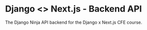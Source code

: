 # Django <> Next.js - Backend API

The Django Ninja API backend for the Django x Next.js CFE course.